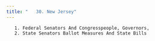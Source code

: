 ```yaml
---
title: "   30. New Jersey"
---
```



       1. Federal Senators And Congresspeople, Governors,
       2. State Senators Ballot Measures And State Bills

